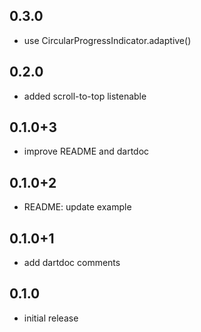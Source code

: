 ## 0.3.0
* use CircularProgressIndicator.adaptive()

## 0.2.0
* added scroll-to-top listenable

## 0.1.0+3
* improve README and dartdoc

## 0.1.0+2
* README: update example

## 0.1.0+1
* add dartdoc comments

## 0.1.0
* initial release

